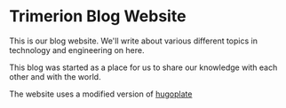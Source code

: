 # Trimerion Blog Website

This is our blog website. We'll write about various different topics in technology and engineering on here.

This blog was started as a place for us to share our knowledge with each other and with the world.

The website uses a modified version of [hugoplate](https://github.com/zeon-studio/hugoplate)
